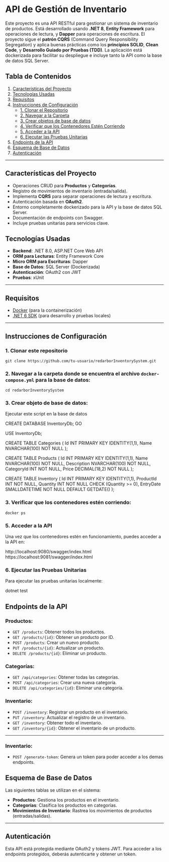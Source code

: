 # API de Gestión de Inventario

Este proyecto es una API RESTful para gestionar un sistema de inventario de productos. Está desarrollado usando **.NET 8**, **Entity Framework** para operaciones de lectura, y **Dapper** para operaciones de escritura. El proyecto sigue el **patrón CQRS** (Command Query Responsibility Segregation) y aplica buenas prácticas como los **principios SOLID**, **Clean Code**, y **Desarrollo Guiado por Pruebas (TDD)**. La aplicación está dockerizada para facilitar su despliegue e incluye tanto la API como la base de datos SQL Server.

## Tabla de Contenidos
1. [Características del Proyecto](#características-del-proyecto)
2. [Tecnologías Usadas](#tecnologías-usadas)
3. [Requisitos](#requisitos)
4. [Instrucciones de Configuración](#instrucciones-de-configuración)
    - [1. Clonar el Repositorio](#1-clonar-este-repositorio)
    - [2. Navegar a la Carpeta](#2-navegar-a-la-carpeta-donde-se-encuentra-el-archivo-docker-composeyml)
    - [3. Crear objetos de base de datos](#3-crear-objeto-de-base-de-datos)
    - [4. Verificar que los Contenedores Estén Corriendo](#4-verificar-que-los-contenedores-estén-corriendo)
    - [5. Acceder a la API](#5-acceder-a-la-api)
    - [6. Ejecutar las Pruebas Unitarias](#6-ejecutar-las-pruebas-unitarias)
5. [Endpoints de la API](#endpoints-de-la-api)
6. [Esquema de Base de Datos](#esquema-de-base-de-datos)
7. [Autenticación](#autenticación)

---

## Características del Proyecto
- Operaciones CRUD para **Productos** y **Categorías**.
- Registro de movimientos de inventario (entrada/salida).
- Implementa **CQRS** para separar operaciones de lectura y escritura.
- Autenticación basada en **OAuth2**.
- Entorno completamente dockerizado para la API y la base de datos SQL Server.
- Documentación de endpoints con Swagger.
- Incluye pruebas unitarias para servicios clave.

## Tecnologías Usadas
- **Backend**: .NET 8.0, ASP.NET Core Web API
- **ORM para Lecturas**: Entity Framework Core
- **Micro ORM para Escrituras**: Dapper
- **Base de Datos**: SQL Server (Dockerizada)
- **Autenticación**: OAuth2 con JWT
- **Pruebas**: xUnit

---

## Requisitos
- [Docker](https://www.docker.com/get-started) (para la containerización)
- [.NET 6 SDK](https://dotnet.microsoft.com/download/dotnet/6.0) (para desarrollo y pruebas locales)

---

## Instrucciones de Configuración

### 1. Clonar este repositorio

    git clone https://github.com/tu-usuario/redarborInventorySystem.git

### 2. Navegar a la carpeta donde se encuentra el archivo `docker-compose.yml` para la base de datos:

    cd redarborInventorySystem

### 3. Crear objeto de base de datos:

Ejecutar este script en la base de datos

CREATE DATABASE InventoryDb;
GO

USE InventoryDb;

CREATE TABLE Categories (
        Id INT PRIMARY KEY IDENTITY(1,1),
        Name NVARCHAR(100) NOT NULL
    );

CREATE TABLE Products (
        Id INT PRIMARY KEY IDENTITY(1,1),
        Name NVARCHAR(100) NOT NULL,
        Description NVARCHAR(100) NOT NULL,
        CategoryId INT NOT NULL,
        Price DECIMAL(18,2) NOT NULL
    );

CREATE TABLE Inventory (
        Id INT PRIMARY KEY IDENTITY(1,1),
        ProductId INT NOT NULL,
        Quantity INT NOT NULL CHECK (Quantity >= 0), 
        EntryDate SMALLDATETIME NOT NULL DEFAULT GETDATE()
    );


### 3. Verificar que los contenedores estén corriendo:

    docker ps
 
### 5. Acceder a la API

Una vez que los contenedores estén en funcionamiento, puedes acceder a la API en:

http://localhost:9080/swagger/index.html
https://localhost:9081/swagger/index.html

### 6. Ejecutar las Pruebas Unitarias

Para ejecutar las pruebas unitarias localmente:

dotnet test


## Endpoints de la API

### Productos:
- `GET /products`: Obtener todos los productos.
- `GET /products/{id}`: Obtener un producto por ID.
- `POST /products`: Crear un nuevo producto.
- `PUT /products/{id}`: Actualizar un producto.
- `DELETE /products/{id}`: Eliminar un producto.

### Categorías:
- `GET /api/categories`: Obtener todas las categorías.
- `POST /api/categories`: Crear una nueva categoría.
- `DELETE /api/categories/{id}`: Eliminar una categoría.

### Inventario:
- `POST /inventory`: Registrar un producto en el inventario.
- `PUT /inventory`: Actualizar el registro de un inventario.
- `GET /inventory`: Obtener todo el inventario.
- `GET /inventory/{id}`: Obtener el inventario de un producto.
---

### Inventario:
- `POST /generate-token`: Genera un token para poder acceder a los demas endpoints.

## Esquema de Base de Datos

Las siguientes tablas se utilizan en el sistema:

- **Productos**: Gestiona los productos en el inventario.
- **Categorías**: Clasifica los productos en categorías.
- **Movimientos de Inventario**: Rastrea los movimientos de productos (entradas/salidas).

---

## Autenticación

Esta API está protegida mediante OAuth2 y tokens JWT. Para acceder a los endpoints protegidos, deberás autenticarte y obtener un token.
